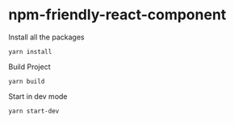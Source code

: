 # npm-friendly-react-component

Install all the packages
  
    yarn install

Build Project
    
    yarn build
  
Start in dev mode
  
    yarn start-dev
